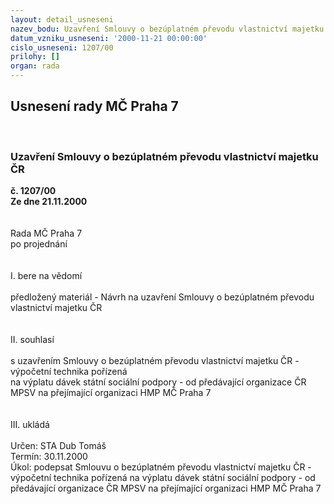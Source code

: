 ```yaml
---
layout: detail_usneseni
nazev_bodu: Uzavření Smlouvy o bezúplatném převodu vlastnictví majetku ČR
datum_vzniku_usneseni: '2000-11-21 00:00:00'
cislo_usneseni: 1207/00
prilohy: []
organ: rada
---
```

<div id="ucUsn_pList" class="usn">
	<span><h2>Usnesení rady MČ Praha 7 </h2>
<br></span><div class="standBody">
<span><h3>Uzavření Smlouvy o bezúplatném převodu vlastnictví majetku ČR</h3></span><div class="center">
		<strong>č. 1207/00</strong><br>
	</div>
<div class="center">
		<strong>Ze dne 21.11.2000</strong><br><br>
	</div>     <br>Rada MČ Praha 7<br>po projednání<br><br><br>I.	bere na vědomí<br><br> předložený materiál - Návrh na uzavření Smlouvy o bezúplatném převodu vlastnictví majetku ČR<br><br><br>II.	souhlasí <br><br>s uzavřením Smlouvy o bezúplatném převodu vlastnictví majetku ČR - výpočetní technika pořízená <br>na výplatu dávek státní sociální podpory - od předávající organizace ČR MPSV na přejímající organizaci HMP MČ Praha 7<br><br><br>III.	ukládá <br><br> Určen:	     	STA Dub Tomáš<br>Termín: 30.11.2000<br>Úkol:	podepsat Smlouvu o bezúplatném převodu vlastnictví majetku ČR - výpočetní technika pořízená na výplatu dávek státní sociální podpory - od předávající organizace ČR MPSV na přejímající organizaci HMP MČ Praha 7<br> <br><br> </div>
</div>